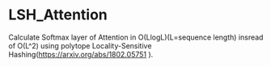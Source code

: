 # LSH_Attention
Calculate Softmax layer of Attention in O(LlogL)(L=sequence length) insread of O(L^2) using polytope Locality-Sensitive Hashing(https://arxiv.org/abs/1802.05751 ). 
